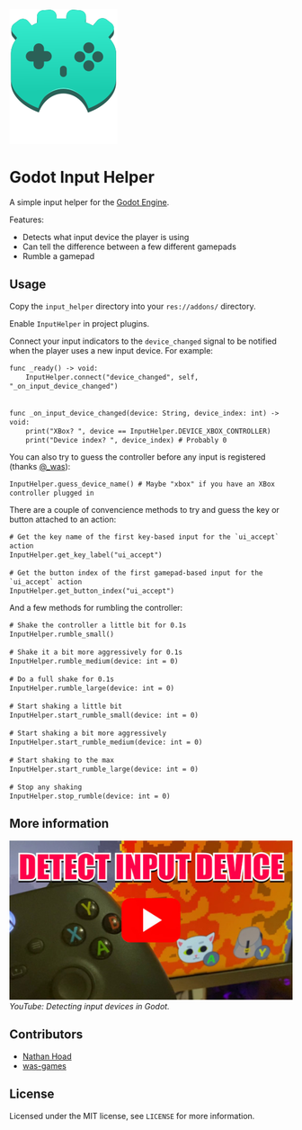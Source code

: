 ![Logo](logo.svg)

# Godot Input Helper

A simple input helper for the [Godot Engine](https://godotengine.org/).

Features:

- Detects what input device the player is using
- Can tell the difference between a few different gamepads
- Rumble a gamepad

## Usage

Copy the `input_helper` directory into your `res://addons/` directory.

Enable `InputHelper` in project plugins.

Connect your input indicators to the `device_changed` signal to be notified when the player uses a new input device. For example:

```
func _ready() -> void:
    InputHelper.connect("device_changed", self, "_on_input_device_changed")


func _on_input_device_changed(device: String, device_index: int) -> void:
    print("XBox? ", device == InputHelper.DEVICE_XBOX_CONTROLLER)
    print("Device index? ", device_index) # Probably 0
```

You can also try to guess the controller before any input is registered (thanks [@_was](https://github.com/was-games)):

```
InputHelper.guess_device_name() # Maybe "xbox" if you have an XBox controller plugged in
```

There are a couple of convencience methods to try and guess the key or button attached to an action:

```
# Get the key name of the first key-based input for the `ui_accept` action
InputHelper.get_key_label("ui_accept")

# Get the button index of the first gamepad-based input for the `ui_accept` action
InputHelper.get_button_index("ui_accept")
```

And a few methods for rumbling the controller:

```
# Shake the controller a little bit for 0.1s
InputHelper.rumble_small()

# Shake it a bit more aggressively for 0.1s
InputHelper.rumble_medium(device: int = 0)

# Do a full shake for 0.1s
InputHelper.rumble_large(device: int = 0)

# Start shaking a little bit
InputHelper.start_rumble_small(device: int = 0)

# Start shaking a bit more aggressively
InputHelper.start_rumble_medium(device: int = 0)

# Start shaking to the max
InputHelper.start_rumble_large(device: int = 0)

# Stop any shaking
InputHelper.stop_rumble(device: int = 0)
```

## More information

[![Watch a video about my input helper addon](video.jpg)](https://youtu.be/Ol95TwAuARs)  
_YouTube: Detecting input devices in Godot._

## Contributors

- [Nathan Hoad](https://nathanhoad.net)
- [was-games](https://www.youtube.com/channel/UC7CuKzumE33s_XazshcKMpA)

## License

Licensed under the MIT license, see `LICENSE` for more information.